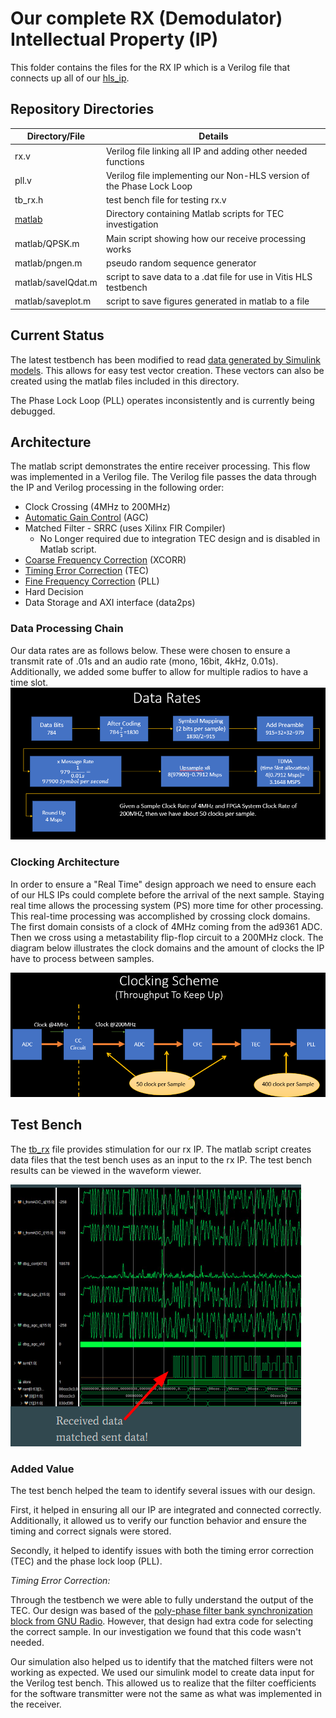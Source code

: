 # Our complete RX (Demodulator) Intellectual Property (IP)

This folder contains the files for the RX IP which is a Verilog file that connects up all of our [hls_ip](../hls_ip_repo/).

## Repository Directories
| Directory/File        | Details                                                             |
| --------------------- | ------------------------------------------------------------------- |
| rx.v   | Verilog file linking all IP and adding other needed functions  |
| pll.v   | Verilog file implementing our Non-HLS version of the Phase Lock Loop  |
| tb_rx.h | test bench file for testing rx.v |
| [matlab](matlab) | Directory containing Matlab scripts for TEC investigation   |
| matlab/QPSK.m | Main script showing how our receive processing works|
| matlab/pngen.m | pseudo random sequence generator   |
| matlab/saveIQdat.m | script to save data to a .dat file for use in Vitis HLS testbench |
| matlab/saveplot.m | script to save figures generated in matlab to a file |

## Current Status
The latest testbench has been modified to read [data generated by Simulink models](../models/main/data). This allows for easy test vector creation. These vectors can also be created using the matlab files included in this directory.

The Phase Lock Loop (PLL) operates inconsistently and is currently being debugged.
## Architecture

The matlab script demonstrates the entire receiver processing. This flow was implemented in a Verilog file. The Verilog file passes the data through the IP and Verilog processing in the following order:

* Clock Crossing (4MHz to 200MHz)
* [Automatic Gain Control](../hls_ip_repo/hls_agc) (AGC)
* Matched Filter - SRRC (uses Xilinx FIR Compiler)
  * No Longer required due to integration TEC design and is disabled in Matlab script.
* [Coarse Frequency Correction](../hls_ip_repo/hls_xcorr) (XCORR)
* [Timing Error Correction](../hls_ip_repo/hls_tec) (TEC)
* [Fine Frequency Correction](../hls_ip_repo/hls_pll) (PLL)
* Hard Decision
* Data Storage and AXI interface (data2ps)
  
### Data Processing Chain

Our data rates are as follows below. These were chosen to ensure a transmit rate of .01s and an audio rate (mono, 16bit, 4kHz, 0.01s). Additionally, we added some buffer to allow for multiple radios to have a time slot.
![alt text](../docs/images/rx_data_chain.PNG?raw=true)

### Clocking Architecture

In order to ensure a "Real Time" design approach we need to ensure each of our HLS IPs could complete before the arrival of the next sample. Staying real time allows the processing system (PS) more time for other processing. This real-time processing was accomplished by crossing clock domains. The first domain consists of a clock of 4MHz coming from the ad9361 ADC. Then we cross using a metastability flip-flop circuit to a 200MHz clock. The diagram below illustrates the clock domains and the amount of clocks the IP have to process between samples.

![alt text](../docs/images/rx_clock_chain.PNG?raw=true)

## Test Bench

The [tb_rx](tb_rx.v) file provides stimulation for our rx IP. The matlab script creates data files that the test bench uses as an input to the rx IP. The test bench results can be viewed in the waveform viewer.

![alt text](../docs/images/rx_testbench_output.PNG?raw=true)

### Added Value

The test bench helped the team to identify several issues with our design.

First, it helped in ensuring all our IP are integrated and connected correctly. Additionally, it allowed us to verify our function behavior and ensure the timing and correct signals were stored.

Secondly, it helped to identify issues with both the timing error correction (TEC) and the phase lock loop (PLL).

*Timing Error Correction:*

Through the testbench we were able to fully understand the output of the TEC. Our design was based of the [poly-phase filter bank synchronization block from GNU Radio](https://github.com/gnuradio/gnuradio/blob/master/gr-digital/lib/pfb_clock_sync_fff_impl.cc). However, that design had extra code for selecting the correct sample. In our investigation we found that this code wasn't needed.

Our simulation also helped us to identify that the matched filters were not working as expected. We used our simulink model to create data input for the Verilog test bench. This allowed us to realize that the filter coefficients for the software transmitter were not the same as what was implemented in the receiver.
